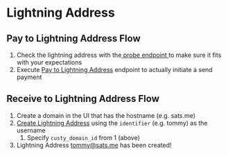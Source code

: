 # Lightning Address

## Pay to Lightning Address Flow

1. Check the lightning address with the[ probe endpoint ](probe.md)to make sure it fits with your expectations
2. Execute [Pay to Lightning Address](pay-to-lightning-address.md) endpoint to actually initiate a send payment



## Receive to Lightning Address Flow

1. Create a domain in the UI that has the hostname (e.g. sats.me)&#x20;
2. [Create Lightning Address](create-lightning-address.md) using the `identifier` (e.g. tommy) as the username
   1. Specify `custy_domain_id` from 1 (above)
3. Lightning Address tommy@sats.me has been created!

